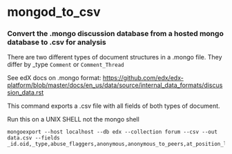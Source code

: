 # mongod_to_csv

### Convert the .mongo discussion database from a hosted mongo database to .csv for analysis

There are two different types of document structures in a .mongo file. They differ by _type ``Comment`` or ``Comment_Thread``

See edX docs on .mongo format:
https://github.com/edx/edx-platform/blob/master/docs/en_us/data/source/internal_data_formats/discussion_data.rst

This command exports a .csv file with all fields of both types of document.

Run this on a UNIX SHELL not the mongo shell
```
mongoexport --host localhost --db edx --collection forum --csv --out data.csv --fields _id.oid,_type,abuse_flaggers,anonymous,anonymous_to_peers,at_position_list,author_id,author_username,title,body,comment_thread_id.oid,course_id,created_at.date,endorsed,historical_abuse_flaggers,parent_ids,sk,update_at.date,visible,votes.count,votes.up,votes.down,votes.up_count,votes.down_count,votes.point,comment_count,at_position_list,commentable_id,closed,last_activity_at.date
```
